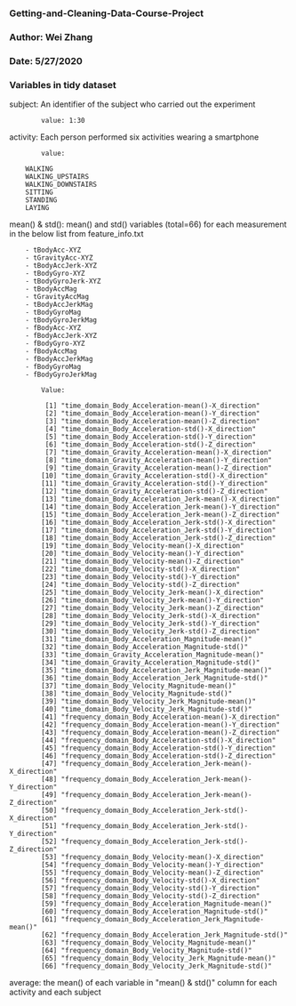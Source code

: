 ###     Getting-and-Cleaning-Data-Course-Project
###     Author: Wei Zhang
###     Date: 5/27/2020

###     Variables in tidy dataset

subject:    An identifier of the subject who carried out the experiment
            
            value: 1:30

    
activity:   Each person performed six activities wearing a smartphone

            value:
            
        WALKING
        WALKING_UPSTAIRS
        WALKING_DOWNSTAIRS
        SITTING
        STANDING
        LAYING

       
mean() & std():     mean() and std() variables (total=66) for each measurement in the below list from
                feature_info.txt
        
        - tBodyAcc-XYZ
        - tGravityAcc-XYZ
        - tBodyAccJerk-XYZ
        - tBodyGyro-XYZ
        - tBodyGyroJerk-XYZ
        - tBodyAccMag
        - tGravityAccMag
        - tBodyAccJerkMag
        - tBodyGyroMag
        - tBodyGyroJerkMag
        - fBodyAcc-XYZ
        - fBodyAccJerk-XYZ
        - fBodyGyro-XYZ
        - fBodyAccMag
        - fBodyAccJerkMag
        - fBodyGyroMag
        - fBodyGyroJerkMag
         
            Value:
            
             [1] "time_domain_Body_Acceleration-mean()-X_direction"          
             [2] "time_domain_Body_Acceleration-mean()-Y_direction"          
             [3] "time_domain_Body_Acceleration-mean()-Z_direction"          
             [4] "time_domain_Body_Acceleration-std()-X_direction"           
             [5] "time_domain_Body_Acceleration-std()-Y_direction"           
             [6] "time_domain_Body_Acceleration-std()-Z_direction"           
             [7] "time_domain_Gravity_Acceleration-mean()-X_direction"       
             [8] "time_domain_Gravity_Acceleration-mean()-Y_direction"       
             [9] "time_domain_Gravity_Acceleration-mean()-Z_direction"       
            [10] "time_domain_Gravity_Acceleration-std()-X_direction"        
            [11] "time_domain_Gravity_Acceleration-std()-Y_direction"        
            [12] "time_domain_Gravity_Acceleration-std()-Z_direction"        
            [13] "time_domain_Body_Acceleration_Jerk-mean()-X_direction"     
            [14] "time_domain_Body_Acceleration_Jerk-mean()-Y_direction"     
            [15] "time_domain_Body_Acceleration_Jerk-mean()-Z_direction"     
            [16] "time_domain_Body_Acceleration_Jerk-std()-X_direction"      
            [17] "time_domain_Body_Acceleration_Jerk-std()-Y_direction"      
            [18] "time_domain_Body_Acceleration_Jerk-std()-Z_direction"      
            [19] "time_domain_Body_Velocity-mean()-X_direction"              
            [20] "time_domain_Body_Velocity-mean()-Y_direction"              
            [21] "time_domain_Body_Velocity-mean()-Z_direction"              
            [22] "time_domain_Body_Velocity-std()-X_direction"               
            [23] "time_domain_Body_Velocity-std()-Y_direction"               
            [24] "time_domain_Body_Velocity-std()-Z_direction"               
            [25] "time_domain_Body_Velocity_Jerk-mean()-X_direction"         
            [26] "time_domain_Body_Velocity_Jerk-mean()-Y_direction"         
            [27] "time_domain_Body_Velocity_Jerk-mean()-Z_direction"         
            [28] "time_domain_Body_Velocity_Jerk-std()-X_direction"          
            [29] "time_domain_Body_Velocity_Jerk-std()-Y_direction"          
            [30] "time_domain_Body_Velocity_Jerk-std()-Z_direction"          
            [31] "time_domain_Body_Acceleration_Magnitude-mean()"            
            [32] "time_domain_Body_Acceleration_Magnitude-std()"             
            [33] "time_domain_Gravity_Acceleration_Magnitude-mean()"         
            [34] "time_domain_Gravity_Acceleration_Magnitude-std()"          
            [35] "time_domain_Body_Acceleration_Jerk_Magnitude-mean()"       
            [36] "time_domain_Body_Acceleration_Jerk_Magnitude-std()"        
            [37] "time_domain_Body_Velocity_Magnitude-mean()"                
            [38] "time_domain_Body_Velocity_Magnitude-std()"                 
            [39] "time_domain_Body_Velocity_Jerk_Magnitude-mean()"           
            [40] "time_domain_Body_Velocity_Jerk_Magnitude-std()"            
            [41] "frequency_domain_Body_Acceleration-mean()-X_direction"     
            [42] "frequency_domain_Body_Acceleration-mean()-Y_direction"     
            [43] "frequency_domain_Body_Acceleration-mean()-Z_direction"     
            [44] "frequency_domain_Body_Acceleration-std()-X_direction"      
            [45] "frequency_domain_Body_Acceleration-std()-Y_direction"      
            [46] "frequency_domain_Body_Acceleration-std()-Z_direction"      
            [47] "frequency_domain_Body_Acceleration_Jerk-mean()-X_direction"
            [48] "frequency_domain_Body_Acceleration_Jerk-mean()-Y_direction"
            [49] "frequency_domain_Body_Acceleration_Jerk-mean()-Z_direction"
            [50] "frequency_domain_Body_Acceleration_Jerk-std()-X_direction" 
            [51] "frequency_domain_Body_Acceleration_Jerk-std()-Y_direction" 
            [52] "frequency_domain_Body_Acceleration_Jerk-std()-Z_direction" 
            [53] "frequency_domain_Body_Velocity-mean()-X_direction"         
            [54] "frequency_domain_Body_Velocity-mean()-Y_direction"         
            [55] "frequency_domain_Body_Velocity-mean()-Z_direction"         
            [56] "frequency_domain_Body_Velocity-std()-X_direction"          
            [57] "frequency_domain_Body_Velocity-std()-Y_direction"          
            [58] "frequency_domain_Body_Velocity-std()-Z_direction"          
            [59] "frequency_domain_Body_Acceleration_Magnitude-mean()"       
            [60] "frequency_domain_Body_Acceleration_Magnitude-std()"        
            [61] "frequency_domain_Body_Acceleration_Jerk_Magnitude-mean()"  
            [62] "frequency_domain_Body_Acceleration_Jerk_Magnitude-std()"   
            [63] "frequency_domain_Body_Velocity_Magnitude-mean()"           
            [64] "frequency_domain_Body_Velocity_Magnitude-std()"            
            [65] "frequency_domain_Body_Velocity_Jerk_Magnitude-mean()"      
            [66] "frequency_domain_Body_Velocity_Jerk_Magnitude-std()"  

        
average:       the mean() of each variable in "mean() & std()" column for each activity and each subject
    
